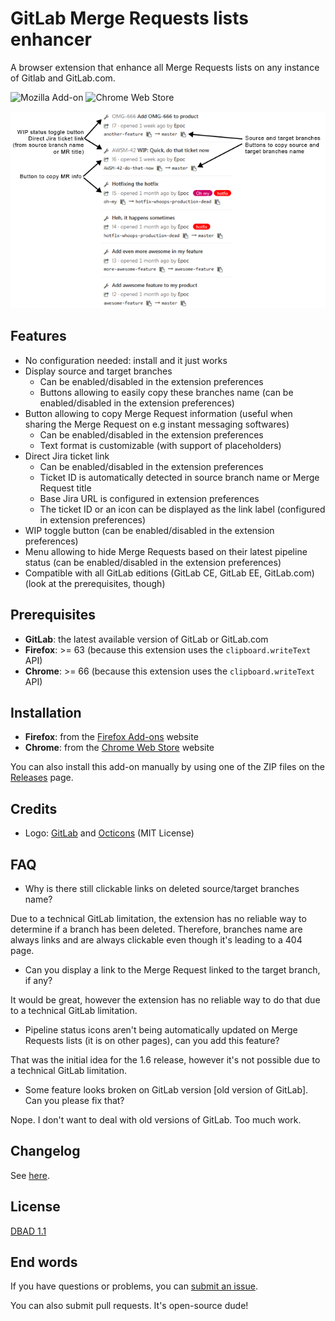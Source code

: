 # GitLab Merge Requests lists enhancer

A browser extension that enhance all Merge Requests lists on any instance of Gitlab and GitLab.com.

![Mozilla Add-on](https://img.shields.io/amo/v/gitlab-mrs-lists-enhancer) ![Chrome Web Store](https://img.shields.io/chrome-web-store/v/emiefdjcbfjkaofipmdcflcddcchmdkf)

<p align="center">
  <img src="screenshot.png">
</p>

## Features

  - No configuration needed: install and it just works
  - Display source and target branches
    - Can be enabled/disabled in the extension preferences
    - Buttons allowing to easily copy these branches name (can be enabled/disabled in the extension preferences)
  - Button allowing to copy Merge Request information (useful when sharing the Merge Request on e.g instant messaging softwares)
    - Can be enabled/disabled in the extension preferences
    - Text format is customizable (with support of placeholders)
  - Direct Jira ticket link
    - Can be enabled/disabled in the extension preferences
    - Ticket ID is automatically detected in source branch name or Merge Request title
    - Base Jira URL is configured in extension preferences
    - The ticket ID or an icon can be displayed as the link label (configured in extension preferences)
  - WIP toggle button (can be enabled/disabled in the extension preferences)
  - Menu allowing to hide Merge Requests based on their latest pipeline status (can be enabled/disabled in the extension preferences)
  - Compatible with all GitLab editions (GitLab CE, GitLab EE, GitLab.com) (look at the prerequisites, though)

## Prerequisites

  - **GitLab**: the latest available version of GitLab or GitLab.com
  - **Firefox**: >= 63 (because this extension uses the `clipboard.writeText` API)
  - **Chrome**: >= 66 (because this extension uses the `clipboard.writeText` API)

## Installation

  - **Firefox**: from the [Firefox Add-ons](https://addons.mozilla.org/en-US/firefox/addon/gitlab-mrs-lists-enhancer/) website
  - **Chrome**: from the [Chrome Web Store](https://chrome.google.com/webstore/detail/gitlab-merge-requests-lis/emiefdjcbfjkaofipmdcflcddcchmdkf) website

You can also install this add-on manually by using one of the ZIP files on the [Releases](https://github.com/EpocDotFr/gitlab-merge-requests-lists-enhancer/releases) page.

## Credits

  - Logo: [GitLab](https://about.gitlab.com/press/press-kit/#logos) and [Octicons](https://primer.style/octicons/git-pull-request) (MIT License)

## FAQ

  - Why is there still clickable links on deleted source/target branches name?

Due to a technical GitLab limitation, the extension has no reliable way to determine if a branch has been deleted. Therefore, branches name are always links and are always clickable even though it's leading to a 404 page.

  - Can you display a link to the Merge Request linked to the target branch, if any?

It would be great, however the extension has no reliable way to do that due to a technical GitLab limitation.

  - Pipeline status icons aren't being automatically updated on Merge Requests lists (it is on other pages), can you add this feature?

That was the initial idea for the 1.6 release, however it's not possible due to a technical GitLab limitation.

  - Some feature looks broken on GitLab version [old version of GitLab]. Can you please fix that?

Nope. I don't want to deal with old versions of GitLab. Too much work.

## Changelog

See [here](https://github.com/EpocDotFr/gitlab-merge-requests-lists-enhancer/releases).

## License

[DBAD 1.1](LICENSE.md)

## End words

If you have questions or problems, you can [submit an issue](https://github.com/EpocDotFr/gitlab-merge-requests-lists-enhancer/issues).

You can also submit pull requests. It's open-source dude!
